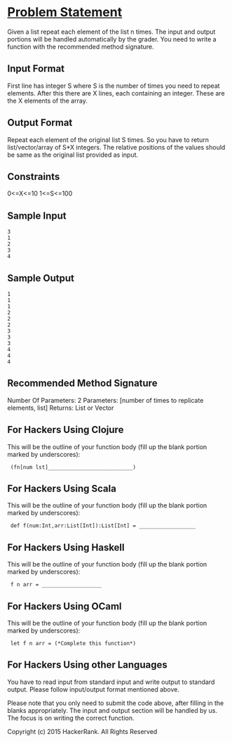 # [Problem Statement]

Given a list repeat each element of the list n times. The input and output portions will be handled automatically by the grader. You need to write a function with the recommended method signature.

## Input Format
First line has integer S where S is the number of times you need to repeat elements. After this there are X lines, each containing an integer. These are the X elements of the array.

## Output Format
Repeat each element of the original list S times. So you have to return list/vector/array of S\*X integers. The relative positions of the values should be same as the original list provided as input.

## Constraints
0&lt;=X&lt;=10
1&lt;=S&lt;=100

## Sample Input

```
3
1
2
3
4
```

## Sample Output

```
1
1
1
2
2
2
3
3
3
4
4
4
```

## Recommended Method Signature

Number Of Parameters: 2
Parameters: [number of times to replicate elements, list]
Returns: List or Vector

## For Hackers Using Clojure

This will be the outline of your function body (fill up the blank portion marked by underscores):

```
 (fn[num lst]___________________________)
```

## For Hackers Using Scala

This will be the outline of your function body (fill up the blank portion marked by underscores):

```
 def f(num:Int,arr:List[Int]):List[Int] = __________________
```

## For Hackers Using Haskell

This will be the outline of your function body (fill up the blank portion marked by underscores):

```
 f n arr = ___________________
```

## For Hackers Using OCaml

This will be the outline of your function body (fill up the blank portion marked by underscores):
```
 let f n arr = (*Complete this function*)
```

## For Hackers Using other Languages

You have to read input from standard input and write output to standard output. Please follow input/output format mentioned above.

Please note that you only need to submit the code above, after filling in the blanks appropriately. The input and output section will be handled by us. The focus is on writing the correct function.

Copyright (c) 2015 HackerRank.
All Rights Reserved

[Problem Statement]:https://www.hackerrank.com/challenges/fp-list-replication

